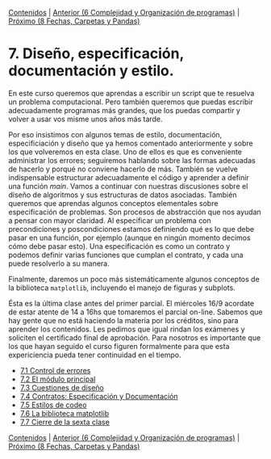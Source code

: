 [Contenidos](../Contenidos.md) \| [Anterior (6 Complejidad y Organización de programas)](../06_Organización_y_Complejidad/00_Resumen.md) \| [Próximo (8 Fechas, Carpetas y Pandas)](../08_Fechas_Carpetas_y_Pandas/00_Resumen.md)

# 7. Diseño, especificación, documentación y estilo.
En este curso queremos que aprendas a escribir un script que te resuelva un problema computacional. Pero también queremos que puedas escribir adecuadamente programas más grandes, que los puedas compartir y volver a usar vos misme unos años más tarde.

Por eso insistimos con algunos temas de estilo, documentación, especificiación y diseño que ya hemos comentado anteriormente y sobre los que volveremos en esta clase. Uno de ellos es que es conveniente administrar los errores; seguiremos hablando sobre las formas adecuadas de hacerlo y porqué no conviene hacerlo de más. También se vuelve indispensable estructurar adecuadamente el código y aprender a definir una función *main*. Vamos a continuar con nuestras discusiones sobre el diseño de algoritmos y sus estructuras de datos asociadas. También queremos que aprendas algunos conceptos elementales sobre especificación de problemas. Son procesos de abstracción que nos ayudan a pensar con mayor claridad. Al especificar un problema con precondiciones y poscondiciones estamos definiendo qué es lo que debe pasar en una función, por ejemplo (aunque en ningún momento decimos cómo debe pasar esto). Una especificación es como un contrato y podemos definir varias funciones que cumplan el contrato, y cada una puede resolverlo a su manera.

Finalmente, daremos un poco más sistemáticamente algunos conceptos de la biblioteca `matplotlib`, incluyendo el manejo de figuras y subplots.

Ésta es la última clase antes del primer parcial. El miércoles 16/9 acordate de estar atente de 14 a 16hs que tomaremos el parcial on-line. Sabemos que hay gente que no está haciendo la materia por los créditos, sino para aprender los contenidos. Les pedimos que igual rindan los exámenes y soliciten el certificado final de aprobación. Para nosotros es importante que los que hayan seguido el curso figuren formalmente para que esta expericiencia pueda tener continuidad en el tiempo.







* [7.1 Control de errores](01_Excepciones.md)
* [7.2 El módulo principal](02_Modulo_principal.md)
* [7.3 Cuestiones de diseño](03_Flexibilidad.md)
* [7.4 Contratos: Especificación y Documentación](04_Especificacion_y_Documentacion.md)
* [7.5 Estilos de codeo](05_Estilo.md)
* [7.6 La biblioteca matplotlib](06_Matplotlib.md)
* [7.7 Cierre de la sexta clase](07_Cierre.md)


[Contenidos](../Contenidos.md) \| [Anterior (6 Complejidad y Organización de programas)](../06_Organización_y_Complejidad/00_Resumen.md) \| [Próximo (8 Fechas, Carpetas y Pandas)](../08_Fechas_Carpetas_y_Pandas/00_Resumen.md)
